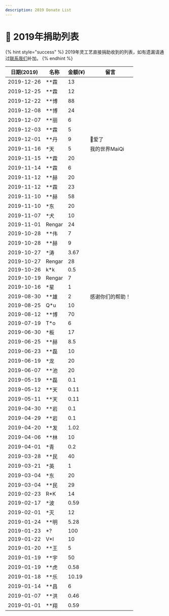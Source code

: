 ```yaml
---
description: 2019 Donate List
---
```


# 🐷 2019年捐助列表

{% hint style="success" %}
2019年灵工艺直接捐助收到的列表，如有遗漏请通过[联系我们](../contact.md)补加。
{% endhint %}

| 日期(2019)   | 名称     | 金额(¥) | 留言        |
| ---------- | ------ | ----- | --------- |
| 2019-12-26 | \*\*霖  | 13    |           |
| 2019-12-25 | \*\*霖  | 12    |           |
| 2019-12-22 | \*\*博  | 88    |           |
| 2019-12-08 | \*\*博  | 24    |           |
| 2019-12-07 | \*\*丽  | 6     |           |
| 2019-12-03 | \*\*霖  | 5     |           |
| 2019-12-01 | \*\*丹  | 9     | 👴爱了      |
| 2019-11-16 | \*天    | 5     | 我的世界MaiQi |
| 2019-11-15 | \*\*霖  | 20    |           |
| 2019-11-14 | \*\*霖  | 6     |           |
| 2019-11-12 | \*\*赫  | 20    |           |
| 2019-11-12 | \*\*霖  | 23    |           |
| 2019-11-10 | \*\*赫  | 58    |           |
| 2019-11-10 | \*东    | 20    |           |
| 2019-11-07 | \*犬    | 10    |           |
| 2019-11-01 | Rengar | 24    |           |
| 2019-10-28 | \*\*伟  | 7     |           |
| 2019-10-28 | \*\*赫  | 9     |           |
| 2019-10-27 | \*涛    | 3.67  |           |
| 2019-10-27 | Rengar | 28    |           |
| 2019-10-26 | k\*k   | 0.5   |           |
| 2019-10-19 | Rengar | 7     |           |
| 2019-10-16 | \*星    | 1     |           |
| 2019-08-30 | \*\*雄  | 2     | 感谢你们的帮助！  |
| 2019-08-25 | Q\*u   | 10    |           |
| 2019-08-12 | \*\*博  | 70    |           |
| 2019-07-19 | T\*o   | 6     |           |
| 2019-06-30 | \*板    | 17    |           |
| 2019-06-25 | \*\*赫  | 8.5   |           |
| 2019-06-23 | \*\*磊  | 10    |           |
| 2019-06-19 | \*龙    | 20    |           |
| 2019-06-07 | \*\*池  | 20    |           |
| 2019-05-19 | \*\*磊  | 0.1   |           |
| 2019-05-12 | \*\*天  | 0.11  |           |
| 2019-05-11 | \*\*天  | 0.11  |           |
| 2019-04-30 | \*\*岩  | 0.1   |           |
| 2019-04-29 | \*\*岩  | 0.1   |           |
| 2019-04-20 | \*\*发  | 1.02  |           |
| 2019-04-06 | \*\*林  | 10    |           |
| 2019-04-01 | \*青    | 0.2   |           |
| 2019-03-28 | \*\*民  | 40    |           |
| 2019-03-21 | \*英    | 1     |           |
| 2019-03-04 | \*东    | 20    |           |
| 2019-03-04 | \*\*民  | 29    |           |
| 2019-02-23 | R\*K   | 14    |           |
| 2019-02-17 | \*波    | 0.59  |           |
| 2019-02-01 | \*灭    | 12    |           |
| 2019-01-24 | \*\*明  | 5.28  |           |
| 2019-01-23 | \*?    | 100   |           |
| 2019-01-22 | V\*I   | 10    |           |
| 2019-01-20 | \*\*王  | 5     |           |
| 2019-01-19 | \*\*宇  | 50    |           |
| 2019-01-19 | \*\*虎  | 0.58  |           |
| 2019-01-18 | \*\*乐  | 10.19 |           |
| 2019-01-14 | \*\*昌  | 6     |           |
| 2019-01-07 | \*\*洪  | 0.46  |           |
| 2019-01-01 | \*\*翔  | 0.59  |           |
